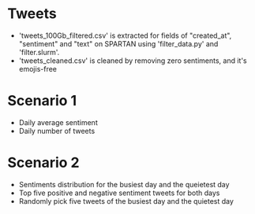 







# Tweets
- 'tweets_100Gb_filtered.csv' is extracted for fields of "created_at", "sentiment" and "text" on SPARTAN using 'filter_data.py' and 'filter.slurm'.
- 'tweets_cleaned.csv' is cleaned by removing zero sentiments, and it's emojis-free



# Scenario 1
- Daily average sentiment
- Daily number of tweets

# Scenario 2
- Sentiments distribution for the busiest day and the queietest day
- Top five positive and negative sentiment tweets for both days
- Randomly pick five tweets of the busiest day and the quietest day